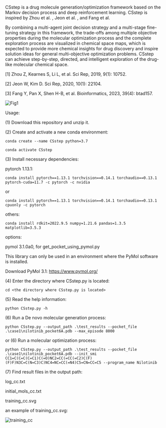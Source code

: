 CSstep is a drug molecule generation/optimization framework based on the Markov decision process and deep reinforcement learning. CSstep is inspired by Zhou et al. , Jeon et al. , and Fang et al.

By combining a multi-agent joint decision strategy and a multi-stage fine-tuning strategy in this framework, the trade-offs among multiple objective properties during the molecular optimization process and the complete exploration process are visualized in chemical space maps, which is expected to provide more chemical insights for drug discovery and inspire solution ideas for general multi-objective optimization problems. 
CSstep can achieve step-by-step, directed, and intelligent exploration of the drug-like molecular chemical space.

[1] Zhou Z, Kearnes S, Li L, et al. Sci Rep, 2019, 9(1): 10752.

[2] Jeon W, Kim D. Sci Rep, 2020, 10(1): 22104.

[3] Fang Y, Pan X, Shen H-B, et al. Bioinformatics, 2023, 39(4): btad157.

![Fig1](https://github.com/user-attachments/assets/f55f48f6-106d-4ccc-b991-57f4dca0a463)


Usage:

(1) Download this repository and unzip it.

(2) Create and activate a new conda environment:
```
conda create --name CSstep python=3.7

conda activate CSstep
```
(3) Install necessary dependencies:

pytorch 1.13.1:
```
conda install pytorch==1.13.1 torchvision==0.14.1 torchaudio==0.13.1 pytorch-cuda=11.7 -c pytorch -c nvidia
```
or
```
conda install pytorch==1.13.1 torchvision==0.14.1 torchaudio==0.13.1 cpuonly -c pytorch
```
others:
```
conda install rdkit=2022.9.5 numpy=1.21.6 pandas=1.3.5 matplotlib=3.5.3
```
options: 

pymol 3.1.0a0, for get_pocket_using_pymol.py

This library can only be used in an environment where the PyMol software is installed.

Download PyMol 3.1: https://www.pymol.org/

(4) Enter the directory where CSstep.py is located:
```
cd <the directory where CSstep.py is located>
```
(5) Read the help information:
```
python CSstep.py -h
```
(6) Run a De novo molecular generation process:
```
python CSstep.py --output_path .\test_results --pocket_file .\case1\nilotinib_pocket6A.pdb --max_episode 8000
```
or (6) Run a molecular optimization process:
```
python CSstep.py --output_path .\test_results --pocket_file .\case1\nilotinib_pocket6A.pdb --init_smi CC1=C(C=C(C=C1)C(=O)NC2=CC(=CC(=C2)C(F)(F)F)N3C=C(N=C3)C)NC4=NC=CC(=N4)C5=CN=CC=C5 --program_name Nilotinib
```
(7) Find result files in the output path:

log_cc.txt

initial_mols_cc.txt

training_cc.svg

an example of training_cc.svg:

![training_cc](https://github.com/user-attachments/assets/b959d127-561c-4fe8-a4f0-9c39d4e37108)
